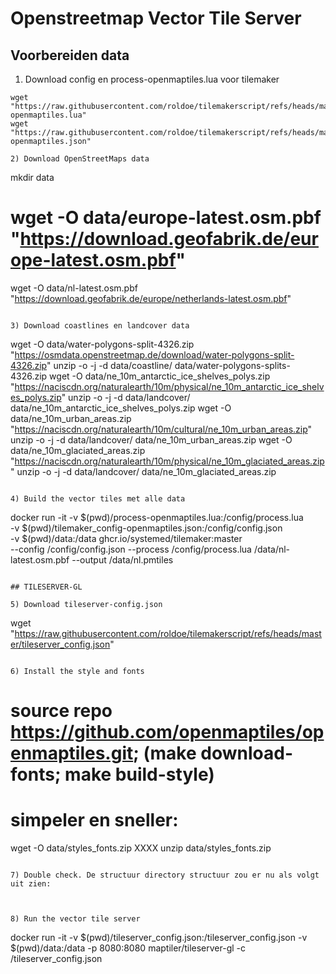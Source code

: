 # Openstreetmap Vector Tile Server

## Voorbereiden data

1) Download config en process-openmaptiles.lua voor tilemaker
```
wget "https://raw.githubusercontent.com/roldoe/tilemakerscript/refs/heads/master/process-openmaptiles.lua"
wget "https://raw.githubusercontent.com/roldoe/tilemakerscript/refs/heads/master/tilemaker_config-openmaptiles.json"

2) Download OpenStreetMaps data
```
mkdir data
# wget -O data/europe-latest.osm.pbf "https://download.geofabrik.de/europe-latest.osm.pbf"
wget -O data/nl-latest.osm.pbf "https://download.geofabrik.de/europe/netherlands-latest.osm.pbf"
```

3) Download coastlines en landcover data
```
wget -O data/water-polygons-split-4326.zip "https://osmdata.openstreetmap.de/download/water-polygons-split-4326.zip"
unzip -o -j -d data/coastline/ data/water-polygons-splits-4326.zip
wget -O data/ne_10m_antarctic_ice_shelves_polys.zip "https://naciscdn.org/naturalearth/10m/physical/ne_10m_antarctic_ice_shelves_polys.zip"
unzip -o -j -d data/landcover/ data/ne_10m_antarctic_ice_shelves_polys.zip
wget -O data/ne_10m_urban_areas.zip "https://naciscdn.org/naturalearth/10m/cultural/ne_10m_urban_areas.zip"
unzip -o -j -d data/landcover/ data/ne_10m_urban_areas.zip
wget -O data/ne_10m_glaciated_areas.zip "https://naciscdn.org/naturalearth/10m/physical/ne_10m_glaciated_areas.zip"
unzip -o -j -d data/landcover/ data/ne_10m_glaciated_areas.zip
```

4) Build the vector tiles met alle data
```
docker run -it -v $(pwd)/process-openmaptiles.lua:/config/process.lua \
               -v $(pwd)/tilemaker_config-openmaptiles.json:/config/config.json \
               -v $(pwd)/data:/data ghcr.io/systemed/tilemaker:master \
            --config /config/config.json --process /config/process.lua /data/nl-latest.osm.pbf --output /data/nl.pmtiles
```

## TILESERVER-GL

5) Download tileserver-config.json
```
wget "https://raw.githubusercontent.com/roldoe/tilemakerscript/refs/heads/master/tileserver_config.json"
```

6) Install the style and fonts 
```
# source repo https://github.com/openmaptiles/openmaptiles.git; (make download-fonts; make build-style)
# simpeler en sneller:
wget -O data/styles_fonts.zip XXXX
unzip data/styles_fonts.zip
```

7) Double check. De structuur directory structuur zou er nu als volgt uit zien:
```

```

  
8) Run the vector tile server
```
docker run -it -v $(pwd)/tileserver_config.json:/tileserver_config.json -v $(pwd)/data:/data -p 8080:8080 maptiler/tileserver-gl -c /tileserver_config.json
```
